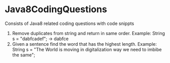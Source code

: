 # Java8CodingQuestions
Consists of Java8 related coding questions with code snippts

1) Remove duplicates from string and return in same order.
Example: 
String s = "dabfcadef"; -> dabfce
2) Given a sentence find the word that has the highest length.
Example:
String s = "The World is moving in digitalization way we need to imbibe the same";    